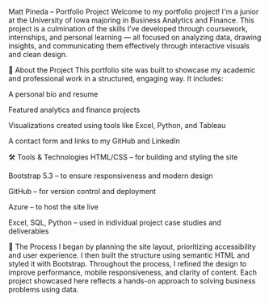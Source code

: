 Matt Pineda – Portfolio Project
Welcome to my portfolio project! I'm a junior at the University of Iowa majoring in Business Analytics and Finance. This project is a culmination of the skills I’ve developed through coursework, internships, and personal learning — all focused on analyzing data, drawing insights, and communicating them effectively through interactive visuals and clean design.

📌 About the Project
This portfolio site was built to showcase my academic and professional work in a structured, engaging way. It includes:

A personal bio and resume

Featured analytics and finance projects

Visualizations created using tools like Excel, Python, and Tableau

A contact form and links to my GitHub and LinkedIn

🛠️ Tools & Technologies
HTML/CSS – for building and styling the site

Bootstrap 5.3 – to ensure responsiveness and modern design

GitHub – for version control and deployment

Azure – to host the site live

Excel, SQL, Python – used in individual project case studies and deliverables

🧠 The Process
I began by planning the site layout, prioritizing accessibility and user experience. I then built the structure using semantic HTML and styled it with Bootstrap. Throughout the process, I refined the design to improve performance, mobile responsiveness, and clarity of content. Each project showcased here reflects a hands-on approach to solving business problems using data.
